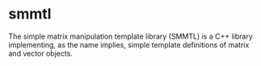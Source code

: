 # smmtl
The simple matrix manipulation template library (SMMTL)  is a C++ library implementing, as the name implies, simple template definitions of matrix and vector objects. 
